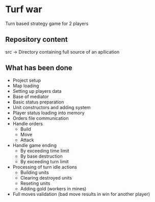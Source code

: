 # Turf war
Turn based strategy game for 2 players

## Repository content

src -> Directory containing full source of an apllication

## What has been done

- Project setup
- Map loading
- Setting up players data
- Base of mediator
- Basic status preparation
- Unit constructors and adding system
- Player status loading into memory
- Orders file communication
- Handle orders
    - Build
    - Move
    - Attack
- Handle game ending
    - By exceeding time limit
    - By base destruction
    - By exceeding turn limit
- Processing of turn idle actions
    - Building units
    - Clearing destroyed units
    - Reseting units
    - Adding gold (workers in mines)
- Full moves validation (bad move results in win for another player)

